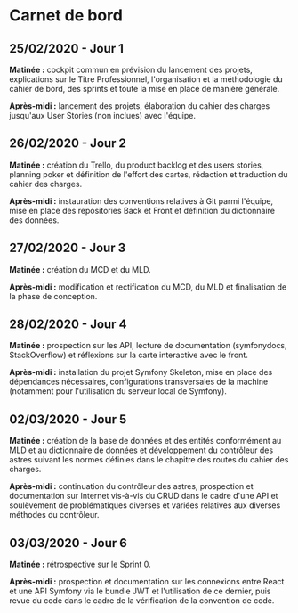 # Carnet de bord

## 25/02/2020 - Jour 1

**Matinée :** cockpit commun en prévision du lancement des projets, explications sur le Titre Professionnel, l'organisation et la méthodologie du cahier de bord, des sprints et toute la mise en place de manière générale.

**Après-midi :** lancement des projets, élaboration du cahier des charges jusqu'aux User Stories (non inclues) avec l'équipe.

## 26/02/2020 - Jour 2

**Matinée :** création du Trello, du product backlog et des users stories, planning poker et définition de l'effort des cartes, rédaction et traduction du cahier des charges.

**Après-midi :** instauration des conventions relatives à Git parmi l'équipe, mise en place des repositories Back et Front et définition du dictionnaire des données.

## 27/02/2020 - Jour 3

**Matinée :** création du MCD et du MLD.

**Après-midi :** modification et rectification du MCD, du MLD et finalisation de la phase de conception.

## 28/02/2020 - Jour 4

**Matinée :** prospection sur les API, lecture de documentation (symfonydocs, StackOverflow) et réflexions sur la carte interactive avec le front.

**Après-midi :** installation du projet Symfony Skeleton, mise en place des dépendances nécessaires, configurations transversales de la machine (notamment pour l'utilisation du serveur local de Symfony).

## 02/03/2020 - Jour 5

**Matinée :** création de la base de données et des entités conformément au MLD et au dictionnaire de données et développement du contrôleur des astres suivant les normes définies dans le chapitre des routes du cahier des charges.

**Après-midi :** continuation du contrôleur des astres, prospection et documentation sur Internet vis-à-vis du CRUD dans le cadre d'une API et soulèvement de problématiques diverses et variées relatives aux diverses méthodes du contrôleur.

## 03/03/2020 - Jour 6

**Matinée :** rétrospective sur le Sprint 0.

**Après-midi :** prospection et documentation sur les connexions entre React et une API Symfony via le bundle JWT et l'utilisation de ce dernier, puis revue du code dans le cadre de la vérification de la convention de code.